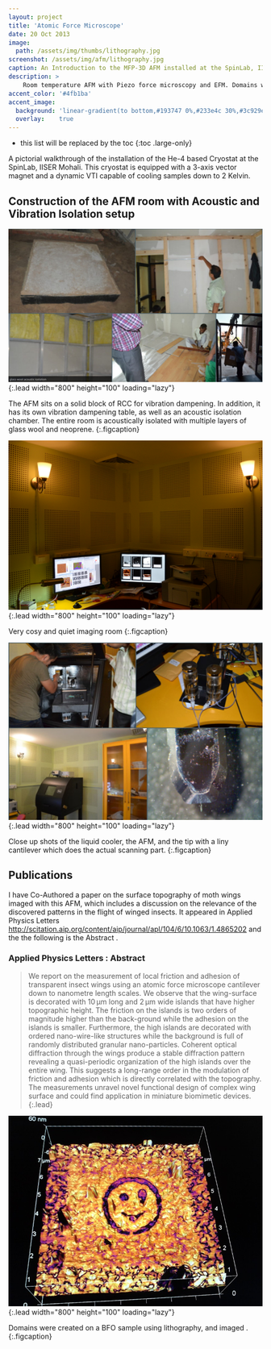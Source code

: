 ```yaml
---
layout: project
title: 'Atomic Force Microscope'
date: 20 Oct 2013
image:  
  path: /assets/img/thumbs/lithography.jpg
screenshot: /assets/img/afm/lithography.jpg
caption: An Introduction to the MFP-3D AFM installed at the SpinLab, IISER Mohali.
description: >
    Room temperature AFM with Piezo force microscopy and EFM. Domains were created on a BFO sample using lithography, and imaged .
accent_color: '#4fb1ba'
accent_image:
  background: 'linear-gradient(to bottom,#193747 0%,#233e4c 30%,#3c929e 50%,#d5d5d4 70%,#cdccc8 100%)'
  overlay:    true
---
```


* this list will be replaced by the toc
{:toc .large-only}

A pictorial walkthrough of the installation of the He-4 based Cryostat at the SpinLab, IISER Mohali.  This cryostat is equipped with a 3-axis vector magnet and a dynamic VTI capable of cooling samples down to 2 Kelvin.


## Construction of the AFM room with Acoustic and Vibration Isolation setup

![Full-width image](/assets/img/afm/installation.jpeg){:.lead width="800" height="100" loading="lazy"}

The AFM sits on a solid block of RCC for vibration dampening. In addition, it has its own vibration dampening table, as well as an acoustic isolation chamber. The entire room is acoustically isolated with multiple layers of glass wool and neoprene.
{:.figcaption}

![Full-width image](/assets/img/afm/afm-room.jpg){:.lead width="800" height="100" loading="lazy"}

Very cosy and quiet imaging room
{:.figcaption}

![Full-width image](/assets/img/afm/install2.jpeg){:.lead width="800" height="100" loading="lazy"}

Close up shots of the liquid cooler, the AFM, and the tip with a liny cantilever which does the actual scanning part.
{:.figcaption}

## Publications

I have Co-Authored a paper on the surface topography of moth wings imaged with this AFM, which includes a discussion on the relevance of the discovered patterns in the flight of winged insects. It appeared in Applied Physics Letters http://scitation.aip.org/content/aip/journal/apl/104/6/10.1063/1.4865202 and the the following is the Abstract .

### Applied Physics Letters : Abstract

> We report on the measurement of local friction and adhesion of transparent insect wings using an atomic force microscope cantilever down to nanometre length scales. We observe that the wing-surface is decorated with 10 μm long and 2 μm wide islands that have higher topographic height. The friction on the islands is two orders of magnitude higher than the back-ground while the adhesion on the islands is smaller. Furthermore, the high islands are decorated with ordered nano-wire-like structures while the background is full of randomly distributed granular nano-particles. Coherent optical diffraction through the wings produce a stable diffraction pattern revealing a quasi-periodic organization of the high islands over the entire wing. This suggests a long-range order in the modulation of friction and adhesion which is directly correlated with the topography. The measurements unravel novel functional design of complex wing surface and could find application in miniature biomimetic devices.
{:.lead}

![Full-width image](/assets/img/afm/lithography.jpg){:.lead width="800" height="100" loading="lazy"}

Domains were created on a BFO sample using lithography, and imaged .
{:.figcaption}
